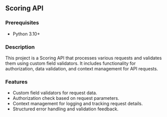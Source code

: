 ## Scoring API

### Prerequisites

- Python 3.10+

### Description

This project is a Scoring API that processes various requests and validates them using custom field validators. It includes functionality for authorization, data validation, and context management for API requests.

### Features
- Custom field validators for request data.
- Authorization check based on request parameters.
- Context management for logging and tracking request details.
- Structured error handling and validation feedback.